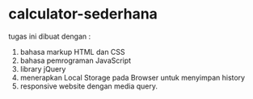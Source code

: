 # calculator-sederhana
tugas ini dibuat dengan : 
1. bahasa markup HTML dan CSS 
2. bahasa pemrograman JavaScript 
3. library jQuery 
4. menerapkan Local Storage pada Browser untuk menyimpan history 
5. responsive website dengan media query.

